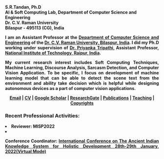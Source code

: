 <b><name>S.R.Tandan, Ph.D </name><br>
AI & Soft Computing Lab, Department of Computer Science and Engineering<br>
Dr. C.V. Raman University<br>
Bilaspur - 495113 (CG), India


<p align = justify>I am an Assistant Professor at the <a href="https://cvru.ac.in/">Department of Computer Science and Engineering</a> of the <a href="http://cvru.ac.in">Dr. C.V. Raman University, Bilaspur, India</a>. I did my Ph.D working under supervision of <a href="#">Dr. Priyanka Tripathi,</a> Assistant Professor, <a href="https://www.nitrr.ac.in/">National Institute of Technology, Raipur, India</a>. </p>

<p align = justify>My current research interest includes Soft Computing Techniques, Machine Learning, Discourse Analysis, Sarcasm Detection, and Computer Vision Application. To be specific, I focus on development of machine learning model that can be able to detect the scene text from the environment and ability take decision which is helpful while designing autonomous devices as a part of computer vision applications.
</p>
<p align=center>
          <a href="mailto:srtandan@cvru.ac.in">Email</a>&nbsp;|
          <a href="https://github.com/srtandan/srtandan26/files/8053146/S.R.Tandan.CV.pdf">CV</a>&nbsp;|
          <a href="https://scholar.google.com/citations?user=np1k2XQAAAAJ&hl=en">Google Scholar</a>&nbsp;|
          <a href="https://www.researchgate.net/profile/S-R-Tandan">ResearchGate</a>&nbsp;|
          <a href="#">Publications</a>&nbsp;|
          <a href="#">Teaching</a>&nbsp;|
          <a href="">Copyrights</a> </p>
<p align=left>
              <h3>Recent Professional Activities:</h3>
              <li> <b>Reviewer:</b> MISP2022 </li>
      <li> <p align=justify><b>Conference Coordinator:</b> <a href="https://www.cvru.ac.in/cvruCon/cvruConITCS/">International Conference on The Ancient Indian Knowledge System for Holistic Development 28th-29th January, 2022(Virtual Mode)
